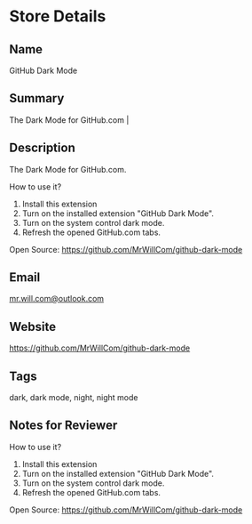 # Store Details

## Name

GitHub Dark Mode

## Summary

The Dark Mode for GitHub.com |

## Description

The Dark Mode for GitHub.com.

How to use it?

1. Install this extension
2. Turn on the installed extension "GitHub Dark Mode".
3. Turn on the system control dark mode.
4. Refresh the opened GitHub.com tabs.

Open Source: https://github.com/MrWillCom/github-dark-mode

## Email

mr.will.com@outlook.com

## Website

https://github.com/MrWillCom/github-dark-mode

## Tags

dark, dark mode, night, night mode

## Notes for Reviewer

How to use it?

1. Install this extension
2. Turn on the installed extension "GitHub Dark Mode".
3. Turn on the system control dark mode.
4. Refresh the opened GitHub.com tabs.

Open Source: https://github.com/MrWillCom/github-dark-mode

